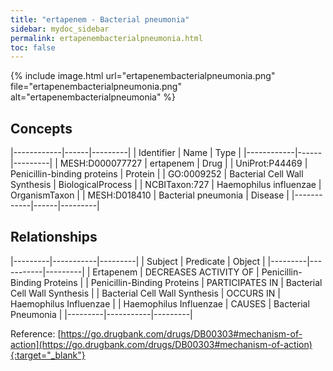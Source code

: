 ```yaml
---
title: "ertapenem - Bacterial pneumonia"
sidebar: mydoc_sidebar
permalink: ertapenembacterialpneumonia.html
toc: false 
---
```


{% include image.html url="ertapenembacterialpneumonia.png" file="ertapenembacterialpneumonia.png" alt="ertapenembacterialpneumonia" %}

## Concepts

|------------|------|---------|
| Identifier | Name | Type    |
|------------|------|---------|
| MESH:D000077727 | ertapenem | Drug |
| UniProt:P44469 | Penicillin-binding proteins | Protein |
| GO:0009252 | Bacterial Cell Wall Synthesis | BiologicalProcess |
| NCBITaxon:727 | Haemophilus influenzae | OrganismTaxon |
| MESH:D018410 | Bacterial pneumonia | Disease |
|------------|------|---------|

## Relationships

|---------|-----------|---------|
| Subject | Predicate | Object  |
|---------|-----------|---------|
| Ertapenem | DECREASES ACTIVITY OF | Penicillin-Binding Proteins |
| Penicillin-Binding Proteins | PARTICIPATES IN | Bacterial Cell Wall Synthesis |
| Bacterial Cell Wall Synthesis | OCCURS IN | Haemophilus Influenzae |
| Haemophilus Influenzae | CAUSES | Bacterial Pneumonia |
|---------|-----------|---------|

Reference: [https://go.drugbank.com/drugs/DB00303#mechanism-of-action](https://go.drugbank.com/drugs/DB00303#mechanism-of-action){:target="_blank"}